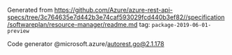 Generated from https://github.com/Azure/azure-rest-api-specs/tree/3c764635e7d442b3e74caf593029fcd440b3ef82//specification/softwareplan/resource-manager/readme.md tag: `package-2019-06-01-preview`

Code generator @microsoft.azure/autorest.go@2.1.178


